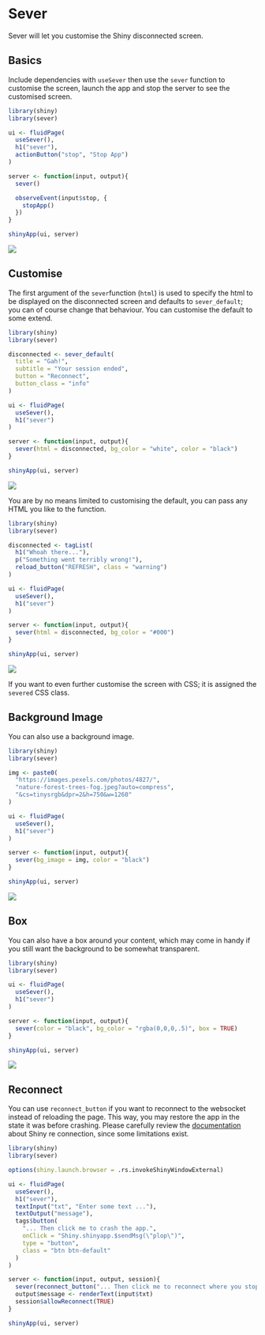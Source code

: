 # Sever

Sever will let you customise the Shiny disconnected screen.

## Basics

Include dependencies with `useSever` then use the `sever` function to customise the screen, launch the app and stop the server to see the customised screen.

``` r
library(shiny)
library(sever)

ui <- fluidPage(
  useSever(),
  h1("sever"),
  actionButton("stop", "Stop App")
)

server <- function(input, output){
  sever()

  observeEvent(input$stop, {
    stopApp()
  })
}

shinyApp(ui, server)
```

![](./img/sever_example.png)

## Customise

The first argument of the `sever`function (`html`) is used to specify the html to be displayed on the disconnected screen and defaults to `sever_default`; you can of course change that behaviour. You can customise the default to some extend.

``` r
library(shiny)
library(sever)

disconnected <- sever_default(
  title = "Gah!", 
  subtitle = "Your session ended", 
  button = "Reconnect", 
  button_class = "info"
)

ui <- fluidPage(
  useSever(),
  h1("sever")
)

server <- function(input, output){
  sever(html = disconnected, bg_color = "white", color = "black")
}

shinyApp(ui, server)
```

![](./img/sever_default_customised.png)

You are by no means limited to customising the default, you can pass any HTML you like to the function.

``` r
library(shiny)
library(sever)

disconnected <- tagList(
  h1("Whoah there..."),
  p("Something went terribly wrong!"),
  reload_button("REFRESH", class = "warning")
)

ui <- fluidPage(
  useSever(),
  h1("sever")
)

server <- function(input, output){
  sever(html = disconnected, bg_color = "#000")
}

shinyApp(ui, server)
```

![](./img/sever_example2.png)

If you want to even further customise the screen with CSS; it is assigned the `severed` CSS class.

## Background Image

You can also use a background image.

``` r
library(shiny)
library(sever)

img <- paste0(
  "https://images.pexels.com/photos/4827/",
  "nature-forest-trees-fog.jpeg?auto=compress",
  "&cs=tinysrgb&dpr=2&h=750&w=1260"
)

ui <- fluidPage(
  useSever(),
  h1("sever")
)

server <- function(input, output){
  sever(bg_image = img, color = "black")
}

shinyApp(ui, server)
```

![](./img/sever_img.png)

## Box

You can also have a box around your content, which may come in handy if you still want the background to be somewhat transparent.

``` r
library(shiny)
library(sever)

ui <- fluidPage(
  useSever(),
  h1("sever")
)

server <- function(input, output){
  sever(color = "black", bg_color = "rgba(0,0,0,.5)", box = TRUE)
}

shinyApp(ui, server)
```

![](./img/sever_box.png)

## Reconnect 
You can use `reconnect_button` if you want to reconnect to the websocket instead of reloading the page. This way, you may restore the app in the state it was before crashing. Please carefully review the [documentation](https://shiny.rstudio.com/articles/reconnecting.html) about Shiny re connection, since some limitations exist. 

```r
library(shiny)
library(sever)

options(shiny.launch.browser = .rs.invokeShinyWindowExternal)

ui <- fluidPage(
  useSever(),
  h1("sever"),
  textInput("txt", "Enter some text ..."),
  textOutput("message"),
  tags$button(
    "... Then click me to crash the app.",
    onClick = "Shiny.shinyapp.$sendMsg(\"plop\")",
    type = "button",
    class = "btn btn-default"
  )
)

server <- function(input, output, session){
  sever(reconnect_button("... Then click me to reconnect where you stopped"))
  output$message <- renderText(input$txt)
  session$allowReconnect(TRUE)
}

shinyApp(ui, server)
```
